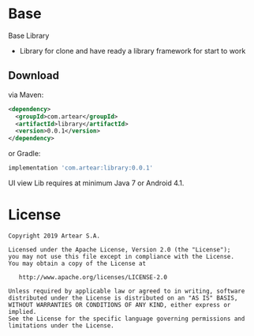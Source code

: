 # Base
Base Library

- Library for clone and have ready a library framework for start to work


Download
--------
via Maven:
```xml
<dependency>
  <groupId>com.artear</groupId>
  <artifactId>library</artifactId>
  <version>0.0.1</version>
</dependency>
```
or Gradle:
```groovy
implementation 'com.artear:library:0.0.1'
```
UI view Lib requires at minimum Java 7 or Android 4.1.

License
=======

    Copyright 2019 Artear S.A.

    Licensed under the Apache License, Version 2.0 (the "License");
    you may not use this file except in compliance with the License.
    You may obtain a copy of the License at

       http://www.apache.org/licenses/LICENSE-2.0

    Unless required by applicable law or agreed to in writing, software
    distributed under the License is distributed on an "AS IS" BASIS,
    WITHOUT WARRANTIES OR CONDITIONS OF ANY KIND, either express or implied.
    See the License for the specific language governing permissions and
    limitations under the License.
